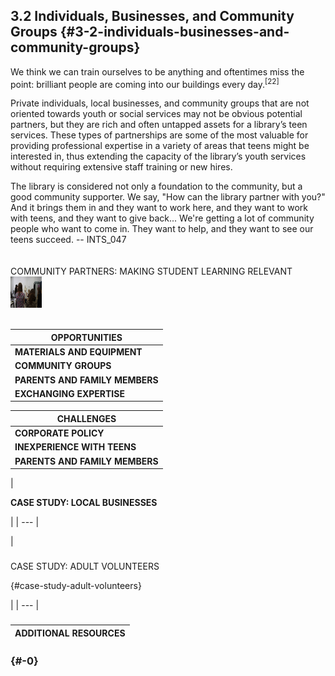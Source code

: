 ## 3.2 Individuals, Businesses, and Community Groups {#3-2-individuals-businesses-and-community-groups}

<div class="text"> We think we can train ourselves to be anything and oftentimes miss the point: brilliant people are coming into our buildings every day.<sup>[22]</sup></div>

Private individuals, local businesses, and community groups that are not oriented towards youth or social services may not be obvious potential partners, but they are rich and often untapped assets for a library’s teen services. These types of partnerships are some of the most valuable for providing professional expertise in a variety of areas that teens might be interested in, thus extending the capacity of the library’s youth services without requiring extensive staff training or new hires.

<div class="text"> The library is considered not only a foundation to the community, but a good community supporter. We say, &quot;How can the library partner with you?&quot; And it brings them in and they want to work here, and they want to work with teens, and they want to give back... We&#039;re getting a lot of community people who want to come in. They want to help, and they want to see our teens succeed. -- INTS_047</div>
<br>

<br>
<div class="table-format">COMMUNITY PARTNERS: MAKING STUDENT LEARNING RELEVANT<br><img src="/assets/20160313ppl_demonstration_jpg.jpeg" width="50" height="50"></div>

<br>

| **OPPORTUNITIES** |
| --- |
| **MATERIALS AND EQUIPMENT** | Businesses can easily contribute by providing access to equipment that the library doesn’t own, demoing or loaning products like gaming consoles or 3-D printers.<sup><sup id="281255367986520-footnote-ref-22"><a href="#281255367986520-footnote-22">[23]</a></sup></sup>,<sup><sup id="281255367986520-footnote-ref-23"><a href="#281255367986520-footnote-23">[24]</a></sup></sup> They can donate craft materials, prizes, or even snacks — for instance, a game store could donate prizes for video game tournaments, and a cinema or grocery store could donate popcorn for movie night. |
| **COMMUNITY GROUPS** | Reach out to community groups like Rotary as well as topical organizations or businesses (astronomy clubs, humanities councils, art studios, etc.) to find individuals who would be willing to volunteer their time to work with youth. |
| **PARENTS AND FAMILY MEMBERS** | Parents and family members of teens who are already regular library users already know something about what the library does and what you have to offer teens. They can be valuable resources, either as volunteers themselves or as connections to businesses or community groups. |
| **EXCHANGING EXPERTISE** | Library staff can provide expertise that the partnering group doesn’t have, and vice versa. For instance, a community MakerSpace can help repair a library’s broken 3D printer, while the library staff can help Makers with grant-writing. |

| **CHALLENGES** |
| --- |
| **CORPORATE POLICY** | Be flexible; a business may have policies that prevent them from participating in your plan, but they may be able to help out another way.<sup><sup id="281255367986520-footnote-ref-24"><a href="#281255367986520-footnote-24">[25]</a></sup></sup> Don’t be afraid to think big — a business may be more willing to sponsor a bigger project that makes an impression, even if it costs more.<sup><sup id="281255367986520-footnote-ref-25"><a href="#281255367986520-footnote-25">[26]</a></sup></sup> If you’re interested in a partnership with a chain or corporation, start by talking to a manager or assistant manager at the local store, not the company headquarters.<sup><sup id="281255367986520-footnote-ref-26"><a href="#281255367986520-footnote-26">[27]</a></sup></sup> |
| **INEXPERIENCE WITH TEENS** | The individual you’re working with may not have experience working with youth. Your skills in that area can be one of the contributions you make to the partnership. INTS_006 says of working with a retired electrical engineer on a regular robotics program, “He kind of shies away from managing the kids and trying to keep their focus, but he does have the technical know how. So, between both of us, we&#039;re able to keep the kids somewhat engaged.” |
| **PARENTS AND FAMILY MEMBERS** | Parents and family members of teens who are already regular library users already know something about what the library does and what you have to offer teens. They can be valuable resources, either as volunteers themselves or as connections to businesses or community groups. |

| 

**CASE STUDY: LOCAL BUSINESSES**

 |
| --- |

| 

### 

CASE STUDY: ADULT VOLUNTEERS

 {#case-study-adult-volunteers}

 |
| --- |

### 

| **ADDITIONAL RESOURCES** |
| --- |

###  {#-0}

[^22]: Hill, Chrystie, Merrilee Proffitt, and Sharon Streams, eds. _IMLS Focus: Learning in Libraries_. Kansas City, MO: Institute of Museum and Library Services, 2015, 11.

[^23]: Iser, Stephanie. “Partnerships for Teen Tech Week.” _Young Adult Library Services_, 2008.

[^24]: Strock, Adrienne L. “Reaching beyond Library Walls: Strengthening Services and Opportunities through Partnerships and Collaborations.” _Young Adult Library Services_, 2014.

[^25]: Iser, Stephanie. “Partnerships for Teen Tech Week.” _Young Adult Library Services_, 2008.

[^26]: Engelfried, Steven, and Angela Reynolds. “Sponsorship 101: How Partnerships Can Expand Summer Reading.” _American Libraries_, 2002\.

[^27]: Iser, Stephanie. “Partnerships for Teen Tech Week.” _Young Adult Library Services_, 2008.